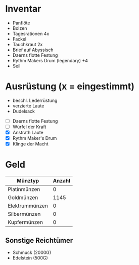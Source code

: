 # Inventar

- Panflöte
- Bolzen
- Tagesrationen 4x
- Fackel
- Tauchkraut 2x
- Brief auf Abyssisch
- Daerns flotte Festung
- Rythm Makers Drum (legendary) +4
- Seil

# Ausrüstung (x = eingestimmt)

- beschl. Lederrüstung
- verzierte Laute
- Dudelsack
- [ ] Daerns flotte Festung
- [ ] Würfel der Kraft
- [x] Anstrath Laute
- [x] Rythm Maker's Drum
- [x] Klinge der Macht

# Geld

| Münztyp        | Anzahl |
|----------------|--------|
| Platinmünzen   | 0      |
| Goldmünzen     | 1145   |
| Elektrummünzen | 0      |
| Silbermünzen   | 0      |
| Kupfermünzen   | 0      |

## Sonstige Reichtümer

- Schmuck (2000G)
- Edelstein (500G)
